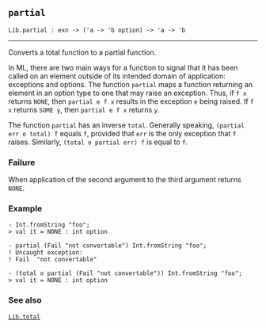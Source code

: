## `partial`

``` hol4
Lib.partial : exn -> ('a -> 'b option) -> 'a -> 'b
```

------------------------------------------------------------------------

Converts a total function to a partial function.

In ML, there are two main ways for a function to signal that it has been
called on an element outside of its intended domain of application:
exceptions and options. The function `partial` maps a function returning
an element in an option type to one that may raise an exception. Thus,
if `f x` returns `NONE`, then `partial e f x` results in the exception
`e` being raised. If `f x` returns `SOME y`, then `partial e f x`
returns `y`.

The function `partial` has an inverse `total`. Generally speaking,
`(partial err o total) f` equals `f`, provided that `err` is the only
exception that `f` raises. Similarly, `(total o partial err) f` is equal
to `f`.

### Failure

When application of the second argument to the third argument returns
`NONE`.

### Example

``` hol4
- Int.fromString "foo";
> val it = NONE : int option

- partial (Fail "not convertable") Int.fromString "foo";
! Uncaught exception:
! Fail  "not convertable"

- (total o partial (Fail "not convertable")) Int.fromString "foo";
> val it = NONE : int option
```

### See also

[`Lib.total`](#Lib.total)
